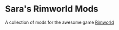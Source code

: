 Sara's Rimworld Mods
=============

A collection of mods for the awesome game [Rimworld](http://rimworldgame.com/)
